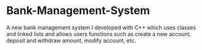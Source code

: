 Bank-Management-System
======================

A new bank management system I developed with C++ which uses classes and linked lists and allows users functions such as create a new account, deposit and withdraw amount, modify account, etc.